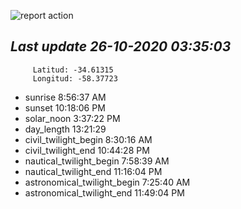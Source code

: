 ![report action](https://github.com/matiasz8/actions-for-reports/workflows/report%20action/badge.svg?branch=develop) 


## *****Last update 26-10-2020 03:35:03*****



		 Latitud: -34.61315
		 Longitud: -58.37723

 - sunrise 	 8:56:37 AM
 - sunset 	 10:18:06 PM
 - solar_noon 	 3:37:22 PM
 - day_length 	 13:21:29
 - civil_twilight_begin 	 8:30:16 AM
 - civil_twilight_end 	 10:44:28 PM
 - nautical_twilight_begin 	 7:58:39 AM
 - nautical_twilight_end 	 11:16:04 PM
 - astronomical_twilight_begin 	 7:25:40 AM
 - astronomical_twilight_end 	 11:49:04 PM
